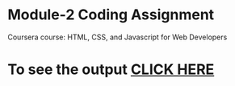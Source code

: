 

# Module-2 Coding Assignment

Coursera course: HTML, CSS, and Javascript for Web Developers

# To see the output [CLICK HERE](https://Abhi1599-axel.github.io/Coursera-HTML-CSS-and-JavaScript-for-Web-Developers/Assignments/module-2/index.html)
